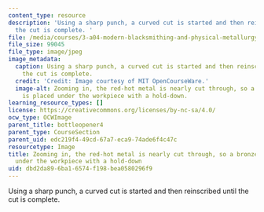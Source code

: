 ```yaml
---
content_type: resource
description: 'Using a sharp punch, a curved cut is started and then reinscribed until
  the cut is complete. '
file: /media/courses/3-a04-modern-blacksmithing-and-physical-metallurgy-fall-2008/dbd2da896ba16574f198bea0580296f9_078.jpg
file_size: 99045
file_type: image/jpeg
image_metadata:
  caption: Using a sharp punch, a curved cut is started and then reinscribed until
    the cut is complete.
  credit: 'Credit: Image courtesy of MIT OpenCourseWare.'
  image-alt: Zooming in, the red-hot metal is nearly cut through, so a bronze plate
    is placed under the workpiece with a hold-down.
learning_resource_types: []
license: https://creativecommons.org/licenses/by-nc-sa/4.0/
ocw_type: OCWImage
parent_title: bottleopener4
parent_type: CourseSection
parent_uid: edc219f4-49cd-67a7-eca9-74ade6f4c47c
resourcetype: Image
title: Zooming in, the red-hot metal is nearly cut through, so a bronze plate is placed
  under the workpiece with a hold-down
uid: dbd2da89-6ba1-6574-f198-bea0580296f9
---
```

Using a sharp punch, a curved cut is started and then reinscribed until the cut is complete. 